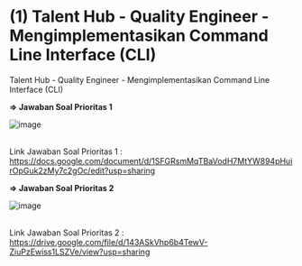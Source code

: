 # (1) Talent Hub - Quality Engineer - Mengimplementasikan Command Line Interface (CLI)
Talent Hub - Quality Engineer - Mengimplementasikan Command Line Interface (CLI) 

**=> Jawaban Soal Prioritas 1**

![image](https://github.com/tegarmuhammad3775/talent-hub_cli/assets/23182414/c21da329-bccc-4a56-934c-1dc6465a3177)

<br> Link Jawaban Soal Prioritas 1 : 
<br> https://docs.google.com/document/d/1SFGRsmMqTBaVodH7MtYW894pHuirOpGuk2zMy7c2gOc/edit?usp=sharing

**=> Jawaban Soal Prioritas 2**  <br>

![image](https://github.com/tegarmuhammad3775/talent-hub_cli/assets/23182414/86d9fd1a-b7ae-4509-9da5-24065b5134a1)

<br> Link Jawaban Soal Prioritas 2 : 
<br> https://drive.google.com/file/d/143ASkVhp6b4TewV-ZiuPzEwiss1LSZVe/view?usp=sharing

<br>
